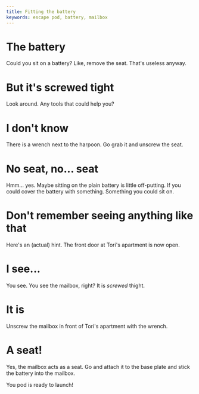 ```yaml
---
title: Fitting the battery
keywords: escape pod, battery, mailbox
---
```

# The battery
Could you sit on a battery? Like, remove the seat. That's useless anyway.

# But it's screwed tight
Look around. Any tools that could help you?

# I don't know
There is a wrench next to the harpoon. Go grab it and unscrew the seat.

# No seat, no... seat
Hmm... yes. Maybe sitting on the plain battery is little off-putting. If you could cover the battery with something.
Something you could sit on.

# Don't remember seeing anything like that
Here's an (actual) hint. The front door at Tori's apartment is now open.

# I see...
You see. You see the mailbox, right? It is _screwed_ thight.

# It is
Unscrew the mailbox in front of Tori's apartment with the wrench.

# A seat!
Yes, the mailbox acts as a seat. Go and attach it to the base plate and stick the battery into the mailbox.

You pod is ready to launch!
